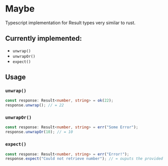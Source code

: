 # Maybe

Typescript implementation for Result types very similar to rust.

## Currently implemented:

- `unwrap()`
- `unwrapOr()`
- `expect()`

## Usage

### `unwrap()`

```ts
const response: Result<number, string> = ok(22);
response.unwrap(); // = 22
```

### `unwrapOr()`

```ts
const response: Result<number, string> = err("Some Error");
response.unwrapOr(10); // = 10
```

### `expect()`

```ts
const response: Result<number, string> = err("Error!");
response.expect("Could not retrieve number"); // = ouputs the provided Error Message
```
